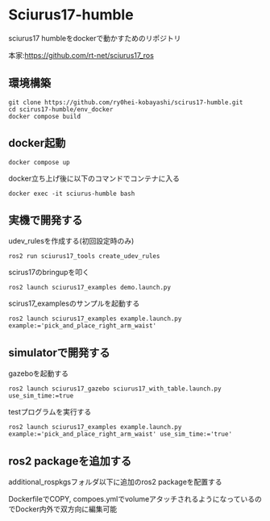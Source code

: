 # Sciurus17-humble
sciurus17 humbleをdockerで動かすためのリポジトリ

本家:https://github.com/rt-net/sciurus17_ros

## 環境構築
```
git clone https://github.com/ry0hei-kobayashi/scirus17-humble.git
cd scirus17-humble/env_docker
docker compose build
```

## docker起動
```
docker compose up 
```

docker立ち上げ後に以下のコマンドでコンテナに入る
```
docker exec -it sciurus-humble bash
```

## 実機で開発する
udev_rulesを作成する(初回設定時のみ)
```
ros2 run sciurus17_tools create_udev_rules
```
scirus17のbringupを叩く

```
ros2 launch sciurus17_examples demo.launch.py
```

scirus17_examplesのサンプルを起動する
```
ros2 launch sciurus17_examples example.launch.py example:='pick_and_place_right_arm_waist'
```

## simulatorで開発する

gazeboを起動する
```
ros2 launch sciurus17_gazebo sciurus17_with_table.launch.py use_sim_time:=true
```
testプログラムを実行する
```
ros2 launch sciurus17_examples example.launch.py example:='pick_and_place_right_arm_waist' use_sim_time:='true'
```


## ros2 packageを追加する
additional_rospkgsフォルダ以下に追加のros2 packageを配置する

DockerfileでCOPY, compoes.ymlでvolumeアタッチされるようになっているのでDocker内外で双方向に編集可能
